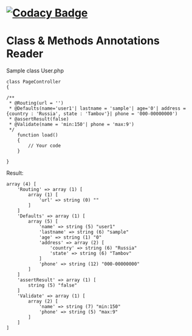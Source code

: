 [![Codacy Badge](https://api.codacy.com/project/badge/Grade/af16eedc760948a8b0458e7cce92aed3)](https://www.codacy.com/app/Jagepard/Rudra-Annotations?utm_source=github.com&amp;utm_medium=referral&amp;utm_content=Jagepard/Rudra-Annotations&amp;utm_campaign=Badge_Grade)
=========================
Class & Methods Annotations Reader
===

Sample class User.php

    class PageController
    {
    
    /**
     * @Routing(url = '')
     * @Defaults(name='user1'| lastname = 'sample'| age='0'| address = {country : 'Russia', state : 'Tambov'}| phone = '000-00000000')
     * @assertResult(false)
     * @Validate(name = 'min:150'| phone = 'max:9')
     */
        function load()
        {
            // Your code
        }
        
    }

Result:

    array (4) [
        'Routing' => array (1) [
            array (1) [
                'url' => string (0) ""
            ]
        ]
        'Defaults' => array (1) [
            array (5) [
                'name' => string (5) "user1"
                'lastname' => string (6) "sample"
                'age' => string (1) "0"
                'address' => array (2) [
                    'country' => string (6) "Russia"
                    'state' => string (6) "Tambov"
                ]
                'phone' => string (12) "000-00000000"
            ]
        ]
        'assertResult' => array (1) [
            string (5) "false"
        ]
        'Validate' => array (1) [
            array (2) [
                'name' => string (7) "min:150"
                'phone' => string (5) "max:9"
            ]
        ]
    ]
    
